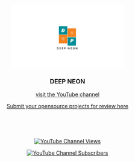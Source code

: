 <div align=center>
<img align=center src=deepneon.png width=300px>  
<h3 align=center>DEEP NEON</h3>
<p align=center><a href=https://www.youtube.com/channel/UCHE71XuJOPKlHSxSr40u5Lw>visit the YouTube channel</a></p>
<p align=center><a href=https://github.com/deep5050/DEEP-NEON/discussions/1>Submit your opensource projects for review here</a></p>
<p align=center ><a href="https://api.gh-polls.com/poll/01F6HVYD8QHMXKTP5PZ699N2AE/I%20have%20subscribed%20to%20the%20channel/vote"><img src="https://api.gh-polls.com/poll/01F6HVYD8QHMXKTP5PZ699N2AE/I%20have%20subscribed%20to%20the%20channel" alt=""></a>

<a href="https://api.gh-polls.com/poll/01F6HVYD8QHMXKTP5PZ699N2AE/I%20don&#39;t%20like%20the%20channel/vote"><img src="https://api.gh-polls.com/poll/01F6HVYD8QHMXKTP5PZ699N2AE/I%20don&#39;t%20like%20the%20channel" alt=""></a></p>

<p><a href=https://www.youtube.com/channel/UCHE71XuJOPKlHSxSr40u5Lw> <img alt="YouTube Channel Views" src="https://img.shields.io/youtube/channel/views/UCHE71XuJOPKlHSxSr40u5Lw?style=social"></a></p>
  
<p><a href=https://www.youtube.com/channel/UCHE71XuJOPKlHSxSr40u5Lw> <img alt="YouTube Channel Subscribers" src="https://img.shields.io/youtube/channel/subscribers/UCHE71XuJOPKlHSxSr40u5Lw?style=social"></a></p>
</div>
